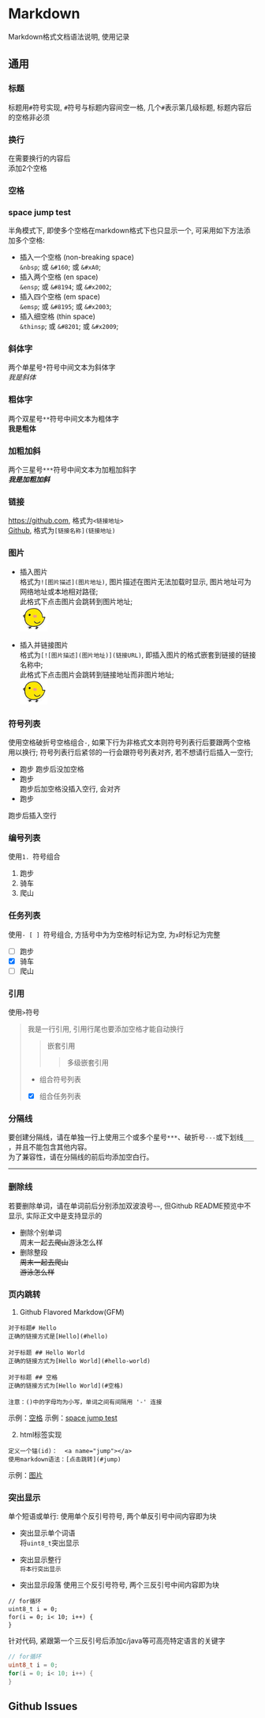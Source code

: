 # Markdown
Markdown格式文档语法说明, 使用记录

## 通用
### 标题
标题用`#`符号实现, `#`符号与标题内容间空一格, 几个`#`表示第几级标题, 标题内容后的空格非必须     

### 换行
在需要换行的内容后  
添加2个空格

### 空格
### space jump test
半角模式下, 即使多个空格在markdown格式下也只显示一个, 可采用如下方法添加多个空格:     
 - 插入一个空格 (non-breaking space)  
    `&nbsp`; 或 `&#160`; 或 `&#xA0`;
 - 插入两个空格 (en space)  
    `&ensp`; 或 `&#8194`; 或 `&#x2002`;
 - 插入四个空格 (em space)  
    `&emsp`; 或 `&#8195`; 或 `&#x2003`;
 - 插入细空格 (thin space)  
    `&thinsp`; 或 `&#8201`; 或 `&#x2009`;

### 斜体字
两个单星号`*`符号中间文本为斜体字  
*我是斜体*

### 粗体字
两个双星号`**`符号中间文本为粗体字  
**我是粗体**

### 加粗加斜
两个三星号`***`符号中间文本为加粗加斜字  
***我是加粗加斜***

### 链接
<https://github.com>, 格式为`<链接地址>`  
[Github](https://github.com), 格式为`[链接名称](链接地址)`  

### <a name="image"></a> 图片
 - 插入图片  
格式为`![图片描述](图片地址)`, 图片描述在图片无法加载时显示, 图片地址可为网络地址或本地相对路径;  
此格式下点击图片会跳转到图片地址;  
![小鸡头像](./image/小鸡截图.png)  

- 插入并链接图片  
格式为`[![图片描述](图片地址)](链接URL)`, 即插入图片的格式嵌套到链接的链接名称中;  
此格式下点击图片会跳转到链接地址而非图片地址;  
[![小鸡头像](./image/小鸡截图.png)](http://wx1.sinaimg.cn/large/006szvLFgy1fwi58qhzm1j30b40b4q5h.jpg)  

### 符号列表
使用空格破折号空格组合` - `, 如果下行为非格式文本则符号列表行后要跟两个空格用以换行; 
符号列表行后紧邻的一行会跟符号列表对齐, 若不想请行后插入一空行;  
 - 跑步
 跑步后没加空格
- 跑步  
 跑步后加空格没插入空行, 会对齐  
 - 跑步  

跑步后插入空行

### 编号列表
使用`1. `符号组合  
1. 跑步
2. 骑车
3. 爬山

### 任务列表
使用`- [ ] `符号组合, 方括号中为为空格时标记为空, 为`x`时标记为完整  
- [ ] 跑步
- [x] 骑车
- [ ] 爬山

### 引用
使用`>`符号  
> 我是一行引用, 引用行尾也要添加空格才能自动换行    
>   
>> 嵌套引用  
>>> 多级嵌套引用  
> - 组合符号列表  
> - [x] 组合任务列表  

### 分隔线
要创建分隔线，请在单独一行上使用三个或多个星号`***`、破折号`---`或下划线`___` ，并且不能包含其他内容。  
为了兼容性，请在分隔线的前后均添加空白行。  

---

### 删除线
若要删除单词，请在单词前后分别添加双波浪号`~~`, 但Github README预览中不显示, 实际正文中是支持显示的   
 - 删除个别单词  
周末一起去~~爬山~~游泳怎么样  
 - 删除整段  
~~周末一起去爬山  
游泳怎么样~~  

### 页内跳转
1. Github Flavored Markdow(GFM)
```
对于标题# Hello
正确的链接方式是[Hello](#hello)

对于标题 ## Hello World
正确的链接方式为[Hello World](#hello-world)

对于标题 ## 空格
正确的链接方式为[Hello World](#空格)

注意：()中的字母均为小写，单词之间有间隔用 '-' 连接
```
示例：[空格](#空格)
示例：[space jump test](#space-jump-test)

2. html标签实现
```
定义一个锚(id)：  <a name="jump"></a>
使用markdown语法：[点击跳转](#jump)
```
示例：[图片](#image)

### 突出显示
单个短语或单行: 使用单个反引号符号, 两个单反引号中间内容即为块  
 - 突出显示单个词语  
将`uint8_t`突出显示  

 - 突出显示整行  
`将本行突出显示`  

 - 突出显示段落
使用三个反引号符号, 两个三反引号中间内容即为块  
```
// for循环
uint8_t i = 0;
for(i = 0; i< 10; i++) {
}
```
针对代码, 紧跟第一个三反引号后添加c/java等可高亮特定语言的关键字  
```c
// for循环
uint8_t i = 0;
for(i = 0; i< 10; i++) {
}
```

## Github Issues

